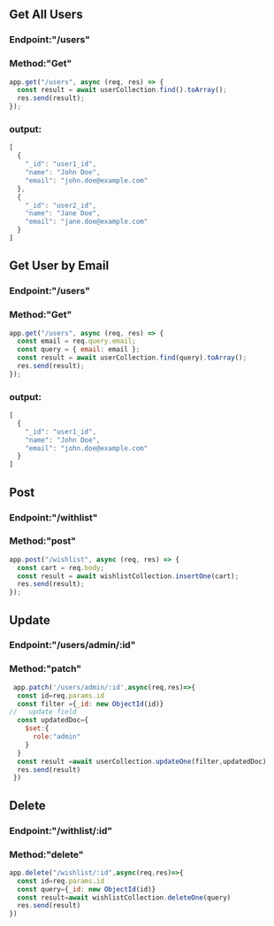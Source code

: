 ## Get All Users
### Endpoint:"/users"
### Method:"Get"


```js
app.get("/users", async (req, res) => {
  const result = await userCollection.find().toArray();
  res.send(result);
});


```
### output:

```js
[
  {
    "_id": "user1_id",
    "name": "John Doe",
    "email": "john.doe@example.com"
  },
  {
    "_id": "user2_id",
    "name": "Jane Doe",
    "email": "jane.doe@example.com"
  }
]

```


## Get User by Email
### Endpoint:"/users"
### Method:"Get"


```js
app.get("/users", async (req, res) => {
  const email = req.query.email;
  const query = { email: email };
  const result = await userCollection.find(query).toArray();
  res.send(result);
});


```
### output:

```js
[
  {
    "_id": "user1_id",
    "name": "John Doe",
    "email": "john.doe@example.com"
  }
]


```


## Post 
### Endpoint:"/withlist"
### Method:"post"


```js
app.post("/wishlist", async (req, res) => {
  const cart = req.body;
  const result = await wishlistCollection.insertOne(cart);
  res.send(result);
});

```
## Update
### Endpoint:"/users/admin/:id"
### Method:"patch"

```js
 app.patch('/users/admin/:id',async(req,res)=>{
  const id=req.params.id 
  const filter ={_id: new ObjectId(id)}
//   update field
  const updatedDoc={
    $set:{
      role:"admin"
    }
  }
  const result =await userCollection.updateOne(filter,updatedDoc)
  res.send(result)
 })

```


## Delete
### Endpoint:"/withlist/:id"
### Method:"delete"


```js
app.delete("/wishlist/:id",async(req,res)=>{
  const id=req.params.id
  const query={_id: new ObjectId(id)}
  const result=await wishlistCollection.deleteOne(query)
  res.send(result)
})

```





